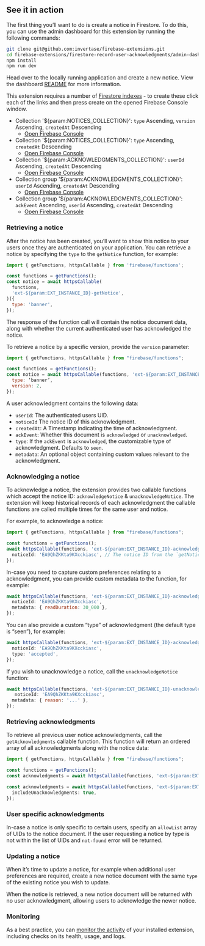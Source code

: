 ## See it in action

The first thing you’ll want to do is create a notice in Firestore. To do this, you can use the admin dashboard for this extension by running the following commands:

```bash
git clone git@github.com:invertase/firebase-extensions.git
cd firebase-extensions/firestore-record-user-acknowledgments/admin-dashboard
npm install
npm run dev
```

Head over to the locally running application and create a new notice. View the dashboard [README](https://github.cominvertase/firebase-extensions/blob/main/firestore-record-user-acknowledgments/admin-dashboard/README.md) for more information.

This extension requires a number of [Firestore indexes](https://firebase.google.com/docs/firestore/query-data/indexing) - to create these click each of the links and then press create on the opened Firebase Console window.

- Collection '${param:NOTICES_COLLECTION}': `type` Ascending, `version` Ascending, `createdAt` Descending
  - [Open Firebase Console](https://${param:LOCATION}-${param:PROJECT_ID}.cloudfunctions.net/ext-${param:EXT_INSTANCE_ID}-createIndex?collection=${param:NOTICES_COLLECTION}&queryScope=collection&fields=type,asc,version,asc,createdAt,desc)
- Collection '${param:NOTICES_COLLECTION}': `type` Ascending, `createdAt` Descending
  - [Open Firebase Console](https://${param:LOCATION}-${param:PROJECT_ID}.cloudfunctions.net/ext-${param:EXT_INSTANCE_ID}-createIndex?collection=${param:NOTICES_COLLECTION}&queryScope=collection&fields=type,asc,createdAt,desc)
- Collection '${param:ACKNOWLEDGMENTS_COLLECTION}': `userId` Ascending, `createdAt` Descending
  - [Open Firebase Console](https://${param:LOCATION}-${param:PROJECT_ID}.cloudfunctions.net/ext-${param:EXT_INSTANCE_ID}-createIndex?collection=${param:ACKNOWLEDGMENTS_COLLECTION}&queryScope=collection&fields=userId,asc,createdAt,desc)
- Collection group '${param:ACKNOWLEDGMENTS_COLLECTION}': `userId` Ascending, `createdAt` Descending
  - [Open Firebase Console](https://${param:LOCATION}-${param:PROJECT_ID}.cloudfunctions.net/ext-${param:EXT_INSTANCE_ID}-createIndex?collection=${param:ACKNOWLEDGMENTS_COLLECTION}&queryScope=collectionGroup&fields=userId,asc,createdAt,desc)
- Collection group '${param:ACKNOWLEDGMENTS_COLLECTION}': `ackEvent` Ascending, `userId` Ascending, `createdAt` Descending
  - [Open Firebase Console](https://${param:LOCATION}-${param:PROJECT_ID}.cloudfunctions.net/ext-${param:EXT_INSTANCE_ID}-createIndex?collection=${param:ACKNOWLEDGMENTS_COLLECTION}&queryScope=collectionGroup&fields=ackEvent,asc,userId,asc,createdAt,desc)

### Retrieving a notice

After the notice has been created, you’ll want to show this notice to your users once they are authenticated on your application. You can retrieve a notice by specifying the `type` to the `getNotice` function, for example:

```js
import { getFunctions, httpsCallable } from 'firebase/functions';

const functions = getFunctions();
const notice = await httpsCallable(
  functions,
  'ext-${param:EXT_INSTANCE_ID}-getNotice',
)({
  type: 'banner',
});
```

The response of the function call will contain the notice document data, along with whether the current authenticated user has acknowledged the notice.

To retrieve a notice by a specific version, provide the `version` parameter:

```js
import { getFunctions, httpsCallable } from "firebase/functions";

const functions = getFunctions();
const notice = await httpsCallable(functions, 'ext-${param:EXT_INSTANCE_ID}-getNotice')({
  type: ‘banner’,
  version: 2,
});
```

A user acknowledgment contains the following data:

- `userId`: The authenticated users UID.
- `noticeId` The notice ID of this acknowledgment.
- `createdAt`: A Timestamp indicating the time of acknowledgment.
- `ackEvent`: Whether this document is `acknowledged` or `unacknowledged`.
- `type`: If the `ackEvent` is `acknowledged`, the customizable type of acknowledgment. Defaults to `seen`.
- `metadata`: An optional object containing custom values relevant to the acknowledgment.

### Acknowledging a notice

To acknowledge a notice, the extension provides two callable functions which accept the notice ID: `acknowledgeNotice` & `unacknowledgeNotice`. The extension will keep historical records of each acknowledgment the callable functions are called multiple times for the same user and notice.

For example, to acknowledge a notice:

```js
import { getFunctions, httpsCallable } from "firebase/functions";

const functions = getFunctions();
await httpsCallable(functions, 'ext-${param:EXT_INSTANCE_ID}-acknowledgeNotice)({
  noticeId: 'EA9QhZKKta9KXcckiasc', // The notice ID from the `getNotice` call.
});
```

In-case you need to capture custom preferences relating to a acknowledgment, you can provide custom metadata to the function, for example:

```js
await httpsCallable(functions, 'ext-${param:EXT_INSTANCE_ID}-acknowledgeNotice)({
  noticeId: 'EA9QhZKKta9KXcckiasc',
  metadata: { readDuration: 30_000 },
});
```

You can also provide a custom “type” of acknowledgment (the default type is “seen”), for example:

```js
await httpsCallable(functions, 'ext-${param:EXT_INSTANCE_ID}-acknowledgeNotice)({
  noticeId: 'EA9QhZKKta9KXcckiasc',
  type: 'accepted',
});
```

If you wish to unacknowledge a notice, call the `unacknowledgeNotice` function:

```js
await httpsCallable(functions, 'ext-${param:EXT_INSTANCE_ID}-unacknowledgeNotice)({
   noticeId: 'EA9QhZKKta9KXcckiasc',
  metadata: { reason: '...' },
});
```

### Retrieving acknowledgments

To retrieve all previous user notice acknowledgments, call the `getAcknowledgments` callable function. This function will return an ordered array of all acknowledgments along with the notice data:

```js
import { getFunctions, httpsCallable } from "firebase/functions";

const functions = getFunctions();
const acknowledgments = await httpsCallable(functions, 'ext-${param:EXT_INSTANCE_ID}-getAcknowledgments)();
```

```js
const acknowledgments = await httpsCallable(functions, 'ext-${param:EXT_INSTANCE_ID}-getAcknowledgments)({
  includeUnacknowledgments: true,
});
```

### User specific acknowledgments

In-case a notice is only specific to certain users, specify an `allowList` array of UIDs to the notice document. If the user requesting a notice by type is not within the list of UIDs and `not-found` error will be returned.

### Updating a notice

When it’s time to update a notice, for example when additional user preferences are required, create a new notice document with the same `type` of the existing notice you wish to update.

When the notice is retrieved, a new notice document will be returned with no user acknowledgment, allowing users to acknowledge the newer notice.

### Monitoring

As a best practice, you can [monitor the activity](https://firebase.google.com/docs/extensions/manage-installed-extensions#monitor) of your installed extension, including checks on its health, usage, and logs.
